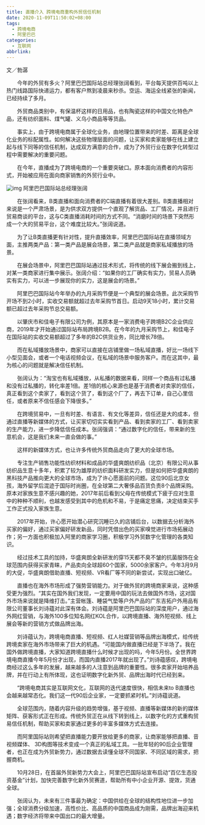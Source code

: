 ```yaml
---
title: 直播介入 跨境电商重构外贸信任机制
date: 2020-11-09T11:50:02+08:00
tags:
  - 跨境电商
  - 阿里巴巴
categories:
  - 互联网
abbrlink:
---
```


文／勃潺

　　今年的外贸有多火？阿里巴巴国际站总经理张阔看到，平台每天提供百吨以上热门线路国际快递运力，都有客户熬到凌晨来秒杀。空运、海运全线紧张的新闻，已经持续了多月。

　　外贸商品类别中，有保温杯这样的日用品，也有陶瓷这样的中国文化特色产品，还有纺织面料、煤气罐、义乌小商品等等货品。

　　事实上，由于跨境电商属于全球化业务，由地理位置带来的时差、距离是全球化业务的标配属性。如何解决这些物理层面的问题，让买家和卖家能够在线上建立起与线下同等的信任机制，达成双方满意的合作，成为了外贸行业在数字化转型过程中需要解决的重要问题。

　　在今年，直播成为了跨境电商的一个重要突破口。原本面向消费者的内容形式，开始被应用在面向商家销售的外贸行业中。

![img](https://cdn.jsdelivr.net/gh/yakeing/Documentation@main/Hexo/images/2287-kcieyvz4922979.jpg)
阿里巴巴国际站总经理张阔

　　在张阔看来，B类直播和面向消费者的C端直播有着很大差别。B类直播相对来说是一个严肃场景，是为供求双方提供一个直观了解货品、工厂情况，并且进行贸易商谈的平台，这与C类直播消耗时间的方式不同。“消磨时间的场景下突然形成一个大的贸易平台，这个难度比较大。”张阔说道。

　　为了让B类直播更有针对性，提升直播效率，阿里巴巴国际站在直播领域方面，主推两类产品：第一类产品是展会场景，第二类产品就是商家私域播放的场景。

　　在展会场景中，阿里巴巴国际站通过技术形式，将传统的线下展会搬到线上，对某一类商家进行集中展示。张阔介绍：“如果你的工厂确实有实力，贸易人员确实有实力，可以进一步展现你的实力，这是展会的场景。”

　　阿里巴巴国际站今年举办的九月采购节便是一个典型的展会场景。此次采购节开场不到2小时，实收交易额就超过去年采购节首日。启动9天18小时，累计交易额已超过去年采购节总交易额。

　　以肇庆市和佳电子有限公司为例，其原本是一家消费电子跨境B2C企业供应商，2019年才开始通过国际站布局跨境B2B。在今年的九月采购节上，和佳电子在国际站的实收交易额超过了多年的B2C供货业务，同比增长78倍。

　　而在私域播放场景中，商家可以直接在店铺里做一场私域直播，好比一场线下小型见面会，或者一个电话视频会议，在私域的场景中服务客户。而在这其中，最为核心的问题就是解决信任机制。

　　张阔认为：“淘宝也有私域播放，从私播的数据来看，同样一个商品有过私播和没有过私播的，转化率差1倍。差1倍的核心来源也是基于消费者对卖家的信任，真正看到这个卖家了，看到这个货了，看到这个厂了，再去下订单，自己心里信任，或者原来不信任感会下降很多。”

　　在跨境贸易中，一旦有时差、有语言、有文化等差异，信任还是大的成本，但通过直播等新媒体的方式，让买家切切实实看到产品、看到卖家的工厂、看到卖家的生产能力，进一步降低信任成本。张阔强调：“通过数字化的信任，带来新的生意机会，这是我们未来一直会做的事。”

　　这样的新媒体方式，也让许多传统外贸商品走向了更大的全球市场。

　　专注生产销售功能性纺织材料和成品的华盛爽朗纺织品（北京）有限公司从事纺织品生意十多年，积累了较为雄厚的纺织面料研发实力，但是如何把华盛爽朗的黑科技产品推向更大的全球市场，成为了许心愿面前的问题。这位90后北京女孩，海外留学后混迹于国际时尚圈，在全球第二大奢侈品百货负责8个品牌采购。原本对家族生意不感兴趣的她，2017年前后看到父母在传统模式下疲于应对生意中的种种不顺利，也越发感受到其中的危机和不易，于是痛定思痛，决定结束买手工作正式投入家族生意。

　　2017年开始，许心愿开始潜心研究沉睡已久的店铺后台，以数据去分析海外买家的偏好，通过买家偏好研发新品，同时凭借出色的买家嗅觉进行市场拓展动作；另一方面也积极加入阿里的商家学习圈，积极学习外贸数字化管理的各类知识。

　　经过技术工具的加持，华盛爽朗全新研发的穿15天都不臭不皱的抗菌服饰在全球范围内获得买家青睐，产品卖向全球超60个国家，5000余家客户。今年3月9月的大促，华盛爽朗借助直播、短视频、VR看厂等不同的新尝试，实现出口破亿。

　　直播也在海外市场形成了强势营销能力。对于做外贸的跨境商家来说，这种感受更为强烈。“其实在国外我们发现，一定要用中国的玩法去做国外市场，这对国外市场来说就是降维打击。”主营帐篷、睡袋气垫等户外产品的广东吉拓户外用品有限公司董事长刘诗蕴对此深有体会。刘诗蕴是阿里巴巴国际站的深度用户，通过海外网红营销，与海外100多位知名网红KOL合作，以跨境直播、海外短视频、线上展会等新的营销方式做品牌出海。

　　刘诗蕴认为，跨境电商直播、短视频、红人社媒营销等品牌出海模式，给传统跨境卖家在海外市场带来了巨大的机遇。“可能国内做直播已经是下半场了。我在国外做跨境直播，大家知道跨境直播什么时候才出现的吗，今年5月份。全世界跨境电商直播今年5月份才出现，而国内直播2017年就出现了。”刘诗蕴感叹，跨境电商经过这么多年的发展，越来越多的人注意到品牌的重要性。很多卖家开始培养品牌，并在行动上有所体现，这也证明数字化新外贸、品牌出海时代已经到来。

　　“跨境电商其实是互联网文化，互联网的迭代速度很快，相信未来to B直播也会越来越常态化。我们这一代90后企业家，一定要抓紧时机。”刘诗蕴说道。

　　全球范围内，随着内容升级的趋势增强，基于视频、直播等新媒体的新的媒体矩阵、获客形式正在形成。传统外贸正在从线下转到线上，以数字化的方式重构贸易信任机制，帮助买家和卖家通过更多的丰富多媒体方式去连接。

　　而阿里国际站则希望把直播能力要开放给更多的商家，让商家能够把直播、音视频媒体、 3D构图等技术变成一个真正的私域工具。一批年轻的90后企业管理者，也正在成为外贸新势力，通过数据去读懂全球不同国家、不同区域的需求，把握商机。

　　10月28日，在首届外贸新势力大会上，阿里巴巴国际站宣布启动“百亿生态投资基金”计划，加快完善数字化新外贸赛道，帮助所有中小企业开源、提效，货通全球。

　　张阔认为，未来有三件事最为确定：中国供给在全球的结构性地位进一步加强；全球消费分级加速，高性价比、高品质的中国商品成为刚需，品牌出海迎来机遇；数字经济将带来中国出口的最大增量。
